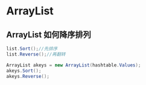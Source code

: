# ArrayList

## ArrayList 如何降序排列

```c#
list.Sort();//先排序
list.Reverse();//再翻转

ArrayList akeys = new ArrayList(hashtable.Values);
akeys.Sort();
akeys.Reverse();
```

